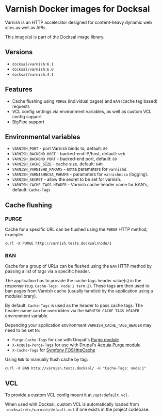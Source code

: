 # Varnish Docker images for Docksal

Varnish is an HTTP accelerator designed for content-heavy dynamic web sites as well as APIs.

This image(s) is part of the [Docksal](http://docksal.io) image library.


## Versions

- `docksal/varnish:6.1`
- `docksal/varnish:6.0`
- `docksal/varnish:4.1`


## Features

- Cache flushing using `PURGE` (individual pages) and `BAN` (cache tag based) requests
- VCL config settings via environment variables, as well as custom VCL config support
- BigPipe support 


## Environmental variables

- `VARNISH_PORT` - port Varnish binds to, default: `80`
- `VARNISH_BACKEND_HOST` - backed-end IP/host, default: `web`
- `VARNISH_BACKEND_PORT` - backed-end port, default: `80`
- `VARNISH_CACHE_SIZE` - cache size, default: `64M`
- `VARNISH_VARNISHD_PARAMS` - extra parameters for `varnishd`.
- `VARNISH_VARNISHNCSA_PARAMS` - parameters for `varnishncsa` (logging).
- `VARNISH_SECRET` - allow the secret to be set for varnish.
- `VARNISH_CACHE_TAGS_HEADER` - Varnish cache header name for BAN's, default: `Cache-Tags`


## Cache flushing

### PURGE

Cache for a specific URL can be flushed using the `PURGE` HTTP method, example:

```
curl -X PURGE http://varnish.tests.docksal/node/1
```

### BAN

Cache for a group of URLs can be flushed using the `BAN` HTTP method by passing a list of tags via a specific header.

The application has to provide the cache tags header value(s) in the response (e.g. `Cache-Tags: node:1 term:2`).
These tags are then used to ban pages from Varnish cache (usually handled by the application using a module/library).

By default, `Cache-Tags` is used as the header to pass cache tags.
The header name can be overridden via the `VARNISH_CACHE_TAGS_HEADER` environment variable.

Depending your application environment `VARNISH_CACHE_TAGS_HEADER` may need to be set to:

- `Purge-Cache-Tags` for use with Drupal's [Purge module](https://www.drupal.org/project/purge)
- `X-Acquia-Purge-Tags` for use with Drupal's [Acquia Purge module](https://www.drupal.org/project/acquia_purge)
- `X-Cache-Tags` for [Symfony FOSHttpCache](https://foshttpcache.readthedocs.io/en/stable/response-tagging.html#tags)

Using `BAN` to manually flush cache by tag:

```
curl -X BAN http://varnish.tests.docksal/ -H "Cache-Tags: node:1"
```


## VCL

To provide a custom VCL config mount it at `/opt/default.vcl`.

When used with Docksal, custom VCL is automatically loaded from `.docksal/etc/varnish/default.vcl` if one exists 
in the project codebase.
